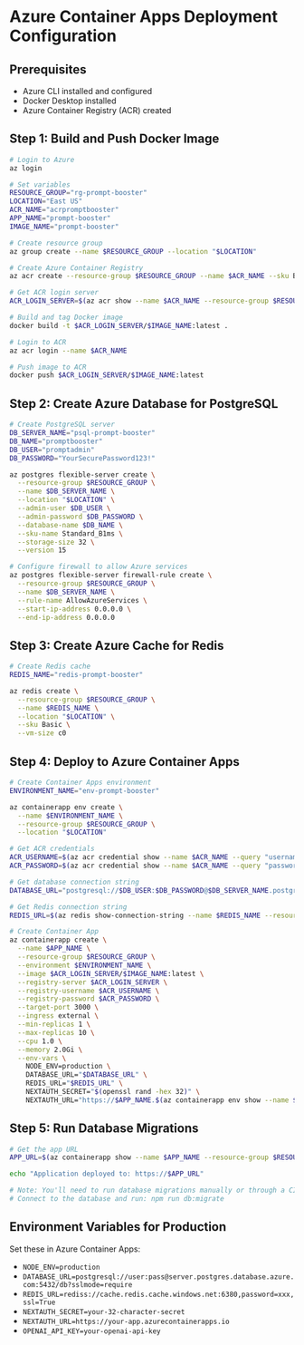# Azure Container Apps Deployment Configuration

## Prerequisites
- Azure CLI installed and configured
- Docker Desktop installed
- Azure Container Registry (ACR) created

## Step 1: Build and Push Docker Image

```bash
# Login to Azure
az login

# Set variables
RESOURCE_GROUP="rg-prompt-booster"
LOCATION="East US"
ACR_NAME="acrpromptbooster"
APP_NAME="prompt-booster"
IMAGE_NAME="prompt-booster"

# Create resource group
az group create --name $RESOURCE_GROUP --location "$LOCATION"

# Create Azure Container Registry
az acr create --resource-group $RESOURCE_GROUP --name $ACR_NAME --sku Basic --admin-enabled true

# Get ACR login server
ACR_LOGIN_SERVER=$(az acr show --name $ACR_NAME --resource-group $RESOURCE_GROUP --query "loginServer" --output tsv)

# Build and tag Docker image
docker build -t $ACR_LOGIN_SERVER/$IMAGE_NAME:latest .

# Login to ACR
az acr login --name $ACR_NAME

# Push image to ACR
docker push $ACR_LOGIN_SERVER/$IMAGE_NAME:latest
```

## Step 2: Create Azure Database for PostgreSQL

```bash
# Create PostgreSQL server
DB_SERVER_NAME="psql-prompt-booster"
DB_NAME="promptbooster"
DB_USER="promptadmin"
DB_PASSWORD="YourSecurePassword123!"

az postgres flexible-server create \
  --resource-group $RESOURCE_GROUP \
  --name $DB_SERVER_NAME \
  --location "$LOCATION" \
  --admin-user $DB_USER \
  --admin-password $DB_PASSWORD \
  --database-name $DB_NAME \
  --sku-name Standard_B1ms \
  --storage-size 32 \
  --version 15

# Configure firewall to allow Azure services
az postgres flexible-server firewall-rule create \
  --resource-group $RESOURCE_GROUP \
  --name $DB_SERVER_NAME \
  --rule-name AllowAzureServices \
  --start-ip-address 0.0.0.0 \
  --end-ip-address 0.0.0.0
```

## Step 3: Create Azure Cache for Redis

```bash
# Create Redis cache
REDIS_NAME="redis-prompt-booster"

az redis create \
  --resource-group $RESOURCE_GROUP \
  --name $REDIS_NAME \
  --location "$LOCATION" \
  --sku Basic \
  --vm-size c0
```

## Step 4: Deploy to Azure Container Apps

```bash
# Create Container Apps environment
ENVIRONMENT_NAME="env-prompt-booster"

az containerapp env create \
  --name $ENVIRONMENT_NAME \
  --resource-group $RESOURCE_GROUP \
  --location "$LOCATION"

# Get ACR credentials
ACR_USERNAME=$(az acr credential show --name $ACR_NAME --query "username" --output tsv)
ACR_PASSWORD=$(az acr credential show --name $ACR_NAME --query "passwords[0].value" --output tsv)

# Get database connection string
DATABASE_URL="postgresql://$DB_USER:$DB_PASSWORD@$DB_SERVER_NAME.postgres.database.azure.com:5432/$DB_NAME?sslmode=require"

# Get Redis connection string
REDIS_URL=$(az redis show-connection-string --name $REDIS_NAME --resource-group $RESOURCE_GROUP --auth-type primary --query "connectionString" --output tsv)

# Create Container App
az containerapp create \
  --name $APP_NAME \
  --resource-group $RESOURCE_GROUP \
  --environment $ENVIRONMENT_NAME \
  --image $ACR_LOGIN_SERVER/$IMAGE_NAME:latest \
  --registry-server $ACR_LOGIN_SERVER \
  --registry-username $ACR_USERNAME \
  --registry-password $ACR_PASSWORD \
  --target-port 3000 \
  --ingress external \
  --min-replicas 1 \
  --max-replicas 10 \
  --cpu 1.0 \
  --memory 2.0Gi \
  --env-vars \
    NODE_ENV=production \
    DATABASE_URL="$DATABASE_URL" \
    REDIS_URL="$REDIS_URL" \
    NEXTAUTH_SECRET="$(openssl rand -hex 32)" \
    NEXTAUTH_URL="https://$APP_NAME.$(az containerapp env show --name $ENVIRONMENT_NAME --resource-group $RESOURCE_GROUP --query properties.defaultDomain --output tsv)"
```

## Step 5: Run Database Migrations

```bash
# Get the app URL
APP_URL=$(az containerapp show --name $APP_NAME --resource-group $RESOURCE_GROUP --query properties.configuration.ingress.fqdn --output tsv)

echo "Application deployed to: https://$APP_URL"

# Note: You'll need to run database migrations manually or through a CI/CD pipeline
# Connect to the database and run: npm run db:migrate
```

## Environment Variables for Production

Set these in Azure Container Apps:

- `NODE_ENV=production`
- `DATABASE_URL=postgresql://user:pass@server.postgres.database.azure.com:5432/db?sslmode=require`
- `REDIS_URL=rediss://cache.redis.cache.windows.net:6380,password=xxx,ssl=True`
- `NEXTAUTH_SECRET=your-32-character-secret`
- `NEXTAUTH_URL=https://your-app.azurecontainerapps.io`
- `OPENAI_API_KEY=your-openai-api-key`
